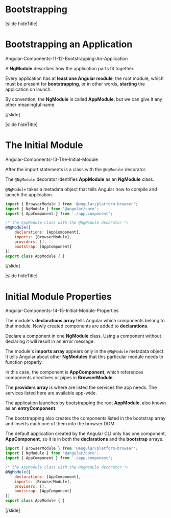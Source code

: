 # Bootstrapping

[slide hideTitle]

# Bootstrapping an Application

Angular-Components-11-12-Bootstrapping-An-Application

A **NgModule** describes how the application parts fit together. 

Every application has at **least one Angular module**, the root module, which must be present for **bootstrapping**, or in other words, **starting** the application on launch. 

By convention, the **NgModule** is called **AppModule**, but we can give it any other meaningful name.

[/slide]

[slide hideTitle]

# The Initial Module

Angular-Components-13-The-Initial-Module

After the import statements is a class with the `@NgModule` decorator.

The `@NgModule` decorator identifies **AppModule** as an **NgModule** class. 

`@NgModule` takes a metadata object that tells Angular how to compile and launch the application.

```js
import { BrowserModule } from '@angular/platform-browser';
import { NgModule } from '@angular/core';
import { AppComponent } from './app.component';

/* the AppModule class with the @NgModule decorator */
@NgModule({
    declarations: [AppComponent],
    imports: [BrowserModule],
    providers: [],
    bootstrap: [AppComponent]
})
export class AppModule { }
```

[/slide]

[slide hideTitle]

# Initial Module Properties

Angular-Components-14-15-Initial-Module-Properties

The module's **declarations array** tells Angular which components belong to that module. Newly created components are added to **declarations**.

Declare a component in one **NgModule** class. Using a component without declaring it will result in an error message.

The module's **imports array** appears only in the `@NgModule` metadata object. It tells Angular about other **NgModules** that this particular module needs to function properly.

In this case, the component is **AppComponent**, which references components directives or pipes in **BrowserModule**.

The **providers array** is where are listed the services the app needs. The services listed here are available app-wide.

The application launches by bootstrapping the root **AppModule**, also known as an **entryComponent**. 

The bootstrapping also creates the components listed in the bootstrap array and inserts each one of them into the browser DOM.

The default application created by the Angular CLI only has one component, **AppComponent**, so it is in both the **declarations** and the **bootstrap** arrays.

```js
import { BrowserModule } from '@angular/platform-browser';
import { NgModule } from '@angular/core';
import { AppComponent } from './app.component';

/* the AppModule class with the @NgModule decorator */
@NgModule({
    declarations: [AppComponent],
    imports: [BrowserModule],
    providers: [],
    bootstrap: [AppComponent]
})
export class AppModule { }
```

[/slide]